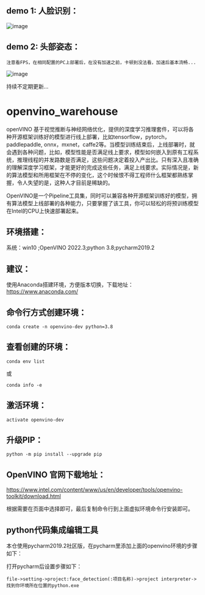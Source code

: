 
## demo 1:  人脸识别：  



![image](https://github.com/fivexxxxx/openvino_warehouse/blob/master/gif/openvino-face-detection.gif)  



## demo 2:  头部姿态：  

    注意看FPS，在相同配置的PC上部署后，在没有加速之前，卡顿到没法看，加速后基本流畅...  
    


![image](https://github.com/fivexxxxx/openvino_warehouse/blob/master/gif/emotions2.gif)   


持续不定期更新...  


# openvino_warehouse #
openVINO  基于视觉推断与神经网络优化，提供的深度学习推理套件，可以将各种开源框架训练好的模型进行线上部署，比如tensorflow，pytorch，paddlepaddle, onnx，mxnet，caffe2等。当模型训练结束后，上线部署时，就会遇到各种问题，比如，模型性能是否满足线上要求，模型如何嵌入到原有工程系统，推理线程的并发路数是否满足，这些问题决定着投入产出比。只有深入且准确的理解深度学习框架，才能更好的完成这些任务，满足上线要求。实际情况是，新的算法模型和所用框架在不停的变化，这个时候恨不得工程师什么框架都熟练掌握，令人失望的是，这种人才目前是稀缺的。

OpenVINO是一个Pipeline工具集，同时可以兼容各种开源框架训练好的模型，拥有算法模型上线部署的各种能力，只要掌握了该工具，你可以轻松的将预训练模型在Intel的CPU上快速部署起来。  

## 环境搭建：  

系统：win10 ;OpenVINO 2022.3;python 3.8;pycharm2019.2  



## 建议：  

使用Anaconda搭建环境，方便版本切换，下载地址：https://www.anaconda.com/  

## 命令行方式创建环境：  

    conda create -n openvino-dev python=3.8  

## 查看创建的环境：  

    conda env list  

或  

    conda info -e  

## 激活环境：  

    activate openvino-dev  

## 升级PIP：  

    python -m pip install --upgrade pip  

## OpenVINO 官网下载地址：

https://www.intel.com/content/www/us/en/developer/tools/openvino-toolkit/download.html  

根据需要在页面中选择即可，最后复制命令行到上面虚拟环境命令行安装即可。

## python代码集成编辑工具  

本仓使用pycharm2019.2社区版，在pycharm里添加上面的openvino环境的步骤如下：  

打开pycharm后设置步骤如下：  

    file->setting->project:face_detection(:项目名称)->project interpreter->找到你环境所在位置的python.exe  
      


